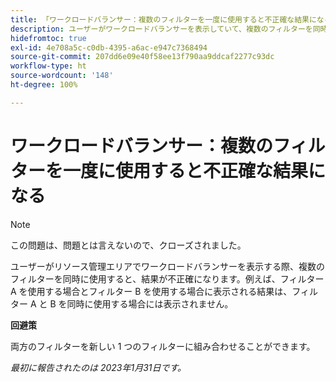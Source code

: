 ```yaml
---
title: 「ワークロードバランサー：複数のフィルターを一度に使用すると不正確な結果になる」
description: ユーザーがワークロードバランサーを表示していて、複数のフィルターを同時に使用する場合、結果が不正確です。例えば、フィルター A を使用する場合とフィルター B を使用する場合に表示される結果は、フィルター A と B を同時に使用する場合には表示されません。
hidefromtoc: true
exl-id: 4e708a5c-c0db-4395-a6ac-e947c7368494
source-git-commit: 207dd6e09e40f58ee13f790aa9ddcaf2277c93dc
workflow-type: ht
source-wordcount: '148'
ht-degree: 100%

---
```


# ワークロードバランサー：複数のフィルターを一度に使用すると不正確な結果になる

>[!NOTE]
>
>この問題は、問題とは言えないので、クローズされました。

ユーザーがリソース管理エリアでワークロードバランサーを表示する際、複数のフィルターを同時に使用すると、結果が不正確になります。例えば、フィルター A を使用する場合とフィルター B を使用する場合に表示される結果は、フィルター A と B を同時に使用する場合には表示されません。

**回避策**

両方のフィルターを新しい 1 つのフィルターに組み合わせることができます。

_最初に報告されたのは 2023年1月31日です。_
